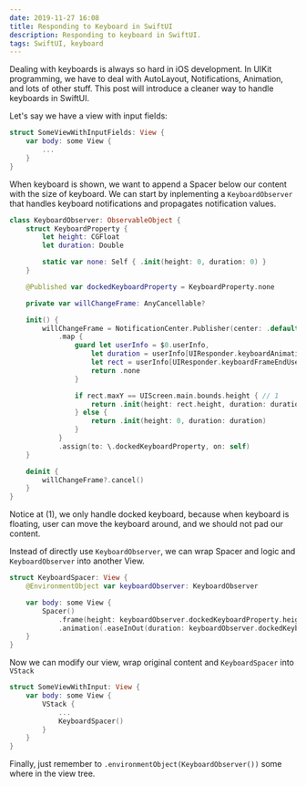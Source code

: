 ```yaml
---
date: 2019-11-27 16:08
title: Responding to Keyboard in SwiftUI
description: Responding to keyboard in SwiftUI.
tags: SwiftUI, keyboard
---
```


Dealing with keyboards is always so hard in iOS development. In UIKit programming, we have to deal with AutoLayout, Notifications, Animation, and lots of other stuff. This post will introduce a cleaner way to handle keyboards in SwiftUI.

Let's say we have a view with input fields:

``` Swift
struct SomeViewWithInputFields: View {
    var body: some View {
        ...
    }
}
```

When keyboard is shown, we want to append a Spacer below our content with the size of keyboard. We can start by inplementing a `KeyboardObserver` that handles keyboard notifications and propagates notification values.

``` Swift
class KeyboardObserver: ObservableObject {
    struct KeyboardProperty {
        let height: CGFloat
        let duration: Double

        static var none: Self { .init(height: 0, duration: 0) }
    }

    @Published var dockedKeyboardProperty = KeyboardProperty.none

    private var willChangeFrame: AnyCancellable?

    init() {
        willChangeFrame = NotificationCenter.Publisher(center: .default, name: UIResponder.keyboardWillChangeFrameNotification)
            .map {
                guard let userInfo = $0.userInfo,
                    let duration = userInfo[UIResponder.keyboardAnimationDurationUserInfoKey] as? Double,
                    let rect = userInfo[UIResponder.keyboardFrameEndUserInfoKey] as? CGRect else {
                    return .none
                }

                if rect.maxY == UIScreen.main.bounds.height { // 1
                    return .init(height: rect.height, duration: duration)
                } else {
                    return .init(height: 0, duration: duration)
                }
            }
            .assign(to: \.dockedKeyboardProperty, on: self)
    }

    deinit {
        willChangeFrame?.cancel()
    }
}
```

Notice at (1), we only handle docked keyboard, because when keyboard is floating, user can move the keyboard around, and we should not pad our content.

Instead of directly use `KeyboardObserver`, we can wrap Spacer and logic and `KeyboardObserver` into another View.

``` Swift
struct KeyboardSpacer: View {
    @EnvironmentObject var keyboardObserver: KeyboardObserver

    var body: some View {
        Spacer()
            .frame(height: keyboardObserver.dockedKeyboardProperty.height)
            .animation(.easeInOut(duration: keyboardObserver.dockedKeyboardProperty.duration))
    }
}
```

Now we can modify our view, wrap original content and `KeyboardSpacer` into `VStack`

``` Swift
struct SomeViewWithInput: View {
    var body: some View {
        VStack {
            ...
            KeyboardSpacer()
        }
    }
}
```

Finally, just remember to `.environmentObject(KeyboardObserver())` some where in the view tree.

